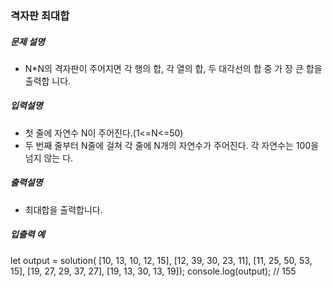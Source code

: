 ### 격자판 최대합

##### 문제 설명

- N\*N의 격자판이 주어지면 각 행의 합, 각 열의 합, 두 대각선의 합 중 가 장 큰 합을 출력합 니다.

##### 입력설명

- 첫 줄에 자연수 N이 주어진다.(1<=N<=50)
- 두 번째 줄부터 N줄에 걸쳐 각 줄에 N개의 자연수가 주어진다. 각 자연수는 100을 넘지 않는 다.

##### 출력설명

- 최대합을 출력합니다.

##### 입출력 예

let output = solution(
[10, 13, 10, 12, 15],
[12, 39, 30, 23, 11],
[11, 25, 50, 53, 15],
[19, 27, 29, 37, 27],
[19, 13, 30, 13, 19]);
console.log(output); // 155
